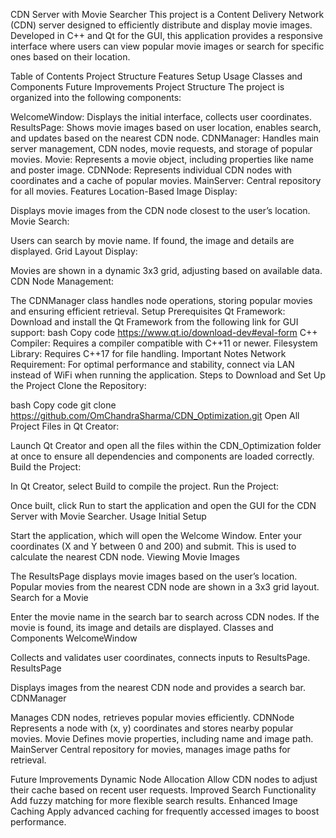 CDN Server with Movie Searcher
This project is a Content Delivery Network (CDN) server designed to efficiently distribute and display movie images. Developed in C++ and Qt for the GUI, this application provides a responsive interface where users can view popular movie images or search for specific ones based on their location.

Table of Contents
Project Structure
Features
Setup
Usage
Classes and Components
Future Improvements
Project Structure
The project is organized into the following components:

WelcomeWindow: Displays the initial interface, collects user coordinates.
ResultsPage: Shows movie images based on user location, enables search, and updates based on the nearest CDN node.
CDNManager: Handles main server management, CDN nodes, movie requests, and storage of popular movies.
Movie: Represents a movie object, including properties like name and poster image.
CDNNode: Represents individual CDN nodes with coordinates and a cache of popular movies.
MainServer: Central repository for all movies.
Features
Location-Based Image Display:

Displays movie images from the CDN node closest to the user’s location.
Movie Search:

Users can search by movie name. If found, the image and details are displayed.
Grid Layout Display:

Movies are shown in a dynamic 3x3 grid, adjusting based on available data.
CDN Node Management:

The CDNManager class handles node operations, storing popular movies and ensuring efficient retrieval.
Setup
Prerequisites
Qt Framework: Download and install the Qt Framework from the following link for GUI support:
bash
Copy code
https://www.qt.io/download-dev#eval-form
C++ Compiler: Requires a compiler compatible with C++11 or newer.
Filesystem Library: Requires C++17 for file handling.
Important Notes
Network Requirement: For optimal performance and stability, connect via LAN instead of WiFi when running the application.
Steps to Download and Set Up the Project
Clone the Repository:

bash
Copy code
git clone https://github.com/OmChandraSharma/CDN_Optimization.git
Open All Project Files in Qt Creator:

Launch Qt Creator and open all the files within the CDN_Optimization folder at once to ensure all dependencies and components are loaded correctly.
Build the Project:

In Qt Creator, select Build to compile the project.
Run the Project:

Once built, click Run to start the application and open the GUI for the CDN Server with Movie Searcher.
Usage
Initial Setup

Start the application, which will open the Welcome Window.
Enter your coordinates (X and Y between 0 and 200) and submit. This is used to calculate the nearest CDN node.
Viewing Movie Images

The ResultsPage displays movie images based on the user’s location.
Popular movies from the nearest CDN node are shown in a 3x3 grid layout.
Search for a Movie

Enter the movie name in the search bar to search across CDN nodes.
If the movie is found, its image and details are displayed.
Classes and Components
WelcomeWindow

Collects and validates user coordinates, connects inputs to ResultsPage.
ResultsPage

Displays images from the nearest CDN node and provides a search bar.
CDNManager

Manages CDN nodes, retrieves popular movies efficiently.
CDNNode
Represents a node with (x, y) coordinates and stores nearby popular movies.
Movie
Defines movie properties, including name and image path.
MainServer
Central repository for movies, manages image paths for retrieval.

Future Improvements
Dynamic Node Allocation
Allow CDN nodes to adjust their cache based on recent user requests.
Improved Search Functionality
Add fuzzy matching for more flexible search results.
Enhanced Image Caching
Apply advanced caching for frequently accessed images to boost performance.